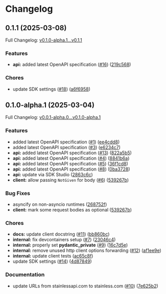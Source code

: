 # Changelog

## 0.1.1 (2025-03-08)

Full Changelog: [v0.1.0-alpha.1...v0.1.1](https://github.com/isaacus-dev/isaacus-python/compare/v0.1.0-alpha.1...v0.1.1)

### Features

* **api:** added latest OpenAPI specification ([#16](https://github.com/isaacus-dev/isaacus-python/issues/16)) ([219c568](https://github.com/isaacus-dev/isaacus-python/commit/219c5681bb2ad9219d66fc4d14f6787744ddd221))


### Chores

* update SDK settings ([#18](https://github.com/isaacus-dev/isaacus-python/issues/18)) ([a6f6958](https://github.com/isaacus-dev/isaacus-python/commit/a6f69580dd65ee3d6f1ba4f9cf6406e8cfed0998))

## 0.1.0-alpha.1 (2025-03-04)

Full Changelog: [v0.0.1-alpha.0...v0.1.0-alpha.1](https://github.com/isaacus-dev/isaacus-python/compare/v0.0.1-alpha.0...v0.1.0-alpha.1)

### Features

* added latest OpenAPI specification ([#1](https://github.com/isaacus-dev/isaacus-python/issues/1)) ([ee4cdd8](https://github.com/isaacus-dev/isaacus-python/commit/ee4cdd8df312a81d4a46da568ff2a37d55127f28))
* added latest OpenAPI specification ([#3](https://github.com/isaacus-dev/isaacus-python/issues/3)) ([e6234c7](https://github.com/isaacus-dev/isaacus-python/commit/e6234c71a201beb74666d0ef7f7077a686f4a690))
* **api:** added latest OpenAPI specification ([#13](https://github.com/isaacus-dev/isaacus-python/issues/13)) ([822a5b5](https://github.com/isaacus-dev/isaacus-python/commit/822a5b561b88de0a7aaca05f786bffaeab16371a))
* **api:** added latest OpenAPI specification ([#4](https://github.com/isaacus-dev/isaacus-python/issues/4)) ([8841b6a](https://github.com/isaacus-dev/isaacus-python/commit/8841b6a28bde24db83c08a864ab3d8aef9007cfa))
* **api:** added latest OpenAPI specification ([#5](https://github.com/isaacus-dev/isaacus-python/issues/5)) ([36f1cd8](https://github.com/isaacus-dev/isaacus-python/commit/36f1cd8f3ebb1abaedbe8b0a4e19c8747011f9f3))
* **api:** added latest OpenAPI specification ([#8](https://github.com/isaacus-dev/isaacus-python/issues/8)) ([0ba3728](https://github.com/isaacus-dev/isaacus-python/commit/0ba3728aa0c7509e344f1c5029ecc54ade403266))
* **api:** update via SDK Studio ([2863c6c](https://github.com/isaacus-dev/isaacus-python/commit/2863c6c6f72258b53649f63cc8cb2e4f480f4818))
* **client:** allow passing `NotGiven` for body ([#6](https://github.com/isaacus-dev/isaacus-python/issues/6)) ([539267b](https://github.com/isaacus-dev/isaacus-python/commit/539267b95ab1a193db15ba46dd2fed6d67b994c9))


### Bug Fixes

* asyncify on non-asyncio runtimes ([268752f](https://github.com/isaacus-dev/isaacus-python/commit/268752f5baa48fff9ebd30ed739cc5765f43dab1))
* **client:** mark some request bodies as optional ([539267b](https://github.com/isaacus-dev/isaacus-python/commit/539267b95ab1a193db15ba46dd2fed6d67b994c9))


### Chores

* **docs:** update client docstring ([#11](https://github.com/isaacus-dev/isaacus-python/issues/11)) ([bb860bc](https://github.com/isaacus-dev/isaacus-python/commit/bb860bc18a916cd707b709bff17e2510973623b5))
* **internal:** fix devcontainers setup ([#7](https://github.com/isaacus-dev/isaacus-python/issues/7)) ([23046c4](https://github.com/isaacus-dev/isaacus-python/commit/23046c49e639ee760e9206e99c3e13baaf5d6b30))
* **internal:** properly set __pydantic_private__ ([#9](https://github.com/isaacus-dev/isaacus-python/issues/9)) ([16c7d5e](https://github.com/isaacus-dev/isaacus-python/commit/16c7d5e011fbb479ff0ba5bc850fc76cabd682cd))
* **internal:** remove unused http client options forwarding ([#12](https://github.com/isaacus-dev/isaacus-python/issues/12)) ([af1ee9e](https://github.com/isaacus-dev/isaacus-python/commit/af1ee9e77d51cbd053d3e48e9adf80f243fb19a5))
* **internal:** update client tests ([ac65c8f](https://github.com/isaacus-dev/isaacus-python/commit/ac65c8f3b45159cd75f14466249e524679c1481d))
* update SDK settings ([#14](https://github.com/isaacus-dev/isaacus-python/issues/14)) ([4d87849](https://github.com/isaacus-dev/isaacus-python/commit/4d878496b4ae774ec92e4bc08f26a708b698685d))


### Documentation

* update URLs from stainlessapi.com to stainless.com ([#10](https://github.com/isaacus-dev/isaacus-python/issues/10)) ([7e625b2](https://github.com/isaacus-dev/isaacus-python/commit/7e625b262c4e480379ddbe5bd2ca983f83c90988))
